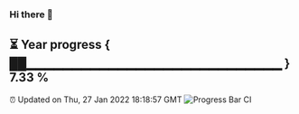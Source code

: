 ### Hi there 👋
⏳ Year progress { ██▁▁▁▁▁▁▁▁▁▁▁▁▁▁▁▁▁▁▁▁▁▁▁▁▁▁▁▁ } 7.33 %
---
⏰ Updated on Thu, 27 Jan 2022 18:18:57 GMT
![Progress Bar CI](https://github.com/liununu/liununu/workflows/Progress%20Bar%20CI/badge.svg)
